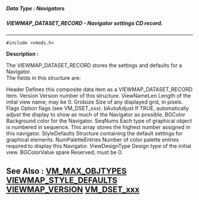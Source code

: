 ##### Data Type : Navigators
##### VIEWMAP_DATASET_RECORD - Navigator settings CD record.
---
```
#include <vmods.h>
```
**Description :**

The VIEWMAP_DATASET_RECORD stores the settings and defaults for a Navigator.  
The fields in this structure are:

Header            Defines this composite data item as a
                  VIEWMAP_DATASET_RECORD item.
Version           Version number of this structure.
ViewNameLen       Length of the inital view name;  may be 0.
Gridsize          Size of any displayed grid, in pixels.
Flags             Option flags (see VM_DSET_xxx).
bAutoAdjust       If TRUE, automatically adjust the display to
                  show as much of the Navigator as possible.
BGColor           Background color for the Navigator.
SeqNums           Each type of graphical object is numbered in
                  sequence.  This array stores the highest number
                  assigned in this navigator.
StyleDefaults     Structure containing the default settings for
                  graphical elements.
NumPaletteEntries Number of color palette entries required to
                  display this Navigator.
ViewDesignType    Design type of the initial view.
BGColorValue
spare             Reserved; must be 0.


**See Also :**
[VM_MAX_OBJTYPES](/reference/Symb/VM_MAX_OBJTYPES)
[VIEWMAP_STYLE_DEFAULTS](/reference/Data/VIEWMAP_STYLE_DEFAULTS)
[VIEWMAP_VERSION](/reference/Symb/VIEWMAP_VERSION)
[VM_DSET_xxx](/reference/Symb/VM_DSET_xxx)
---
